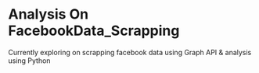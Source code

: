 # Analysis On FacebookData_Scrapping
Currently exploring on scrapping facebook data using  Graph API &  analysis using Python
